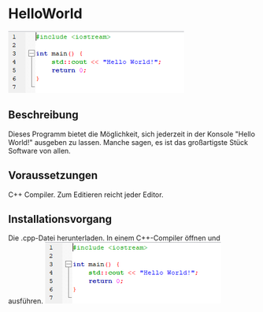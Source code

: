 # HelloWorld
![image](https://github.com/SaschaL98/HelloWorld/blob/main/Screenshots/Code.PNG)
## Beschreibung
Dieses Programm bietet die Möglichkeit, sich jederzeit in der Konsole "Hello World!" ausgeben zu lassen. Manche sagen, es ist das großartigste Stück Software von allen.

## Voraussetzungen
C++ Compiler. Zum Editieren reicht jeder Editor. 

## Installationsvorgang
Die .cpp-Datei herunterladen. In einem C++-Compiler öffnen und ausführen.
![image](https://github.com/SaschaL98/HelloWorld/blob/main/Screenshots/Code.PNG)
